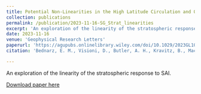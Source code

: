 ```yaml
---
title: Potential Non-Linearities in the High Latitude Circulation and Ozone Response to Stratospheric Aerosol Injection"
collection: publications
permalink: /publication/2023-11-16-SG_Strat_linearities
excerpt: 'An exploration of the linearity of the stratospheric response to SAI'
date: 2023-11-16
venue: 'Geophysical Research Letters'
paperurl: 'https://agupubs.onlinelibrary.wiley.com/doi/10.1029/2023GL104726'
citation: 'Bednarz, E. M., Visioni, D., Butler, A. H., Kravitz, B., MacMartin, D. G., and Tilmes, S. (2023). Potential non-linearities in the high latitude circulation and ozone response to stratospheric aerosol injection. Geophysical Research Letters, 50, e2023GL104726. https://doi.org/10.1029/2023GL104726'

---
```

An exploration of the linearity of the stratospheric response to SAI.

[Download paper here](https://agupubs.onlinelibrary.wiley.com/doi/10.1029/2023GL104726)